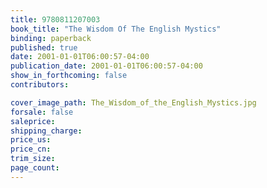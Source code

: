 ```yaml
---
title: 9780811207003
book_title: "The Wisdom Of The English Mystics"
binding: paperback
published: true
date: 2001-01-01T06:00:57-04:00
publication_date: 2001-01-01T06:00:57-04:00
show_in_forthcoming: false
contributors:

cover_image_path: The_Wisdom_of_the_English_Mystics.jpg
forsale: false
saleprice:
shipping_charge:
price_us:
price_cn:
trim_size:
page_count:
---
```


